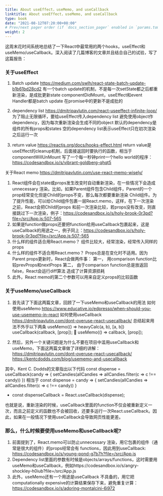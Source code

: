 ```yaml
---
title: About useEffect，useMemo, and useCallback
linktitle: About useEffect，useMemo, and useCallback
type: book
date: "2021-08-12T07:20:00+08:00"
# Prev/next pager order (if `docs_section_pager` enabled in `params.toml`)
weight: 2
---
```

这周末花时间系统地总结了一下React中最常用的两个hooks，useEffect和useMemo/useCallback。深入阅读了几篇博客的文章并且结合自己的试验，写了这篇报告：
 
### 关于useEffect
1. Batch update https://medium.com/swlh/react-state-batch-update-b1b61bd28cd2
有一个batch update的机制，不是每一次setState都之后都重新渲染，是成批更新state
componentDidMount，useEffect和event Handler都是batch update
在promise中的更新不是成批的
 
2. dependency list https://dmitripavlutin.com/react-useeffect-infinite-loop/
为了阻止无限循环，要给useEffect传入dependency list
避免使用object作dependency，因为每次重新渲染会生成不同的object
默认的dependency是组件的所有props和states
空的dependency list表示useEffect只在初次渲染之后运行一次
 
3. return value https://reactjs.org/docs/hooks-effect.html
return value是useEffect的cleanup机制，后面接返回时要执行的函数，相当于componentWillUnMount
写了一个每一秒钟print一个hello world的程序：https://codesandbox.io/s/vibrant-goldberg-qhqt5
 
关于React memo https://dmitripavlutin.com/use-react-memo-wisely/
1. React组件会在state或props发生改变时自动重新渲染，在一些情况下会造成unnecessary 渲染。比如，如果Parent组件包含Child组件，Parent的一个prop经常变化但是Child的props不变，那么每次都要重新渲染 Child组件。为了提升性能，可以给Child组件包裹一层React.memo，这样，在下一次渲染之前，React会把Child的props 和前一次渲染比较，若props没有改变，则直接跳过下一次渲染，例子：https://codesandbox.io/s/holy-brook-0r3pd?file=/src/App.js:507-565
2. 如果是function做props还要把function给用useCallback包裹起来，这是useCallback的用途之一，例子同上：https://codesandbox.io/s/holy-brook-0r3pd?file=/src/App.js:507-565
3. 什么样的组件适合用React.memo？
组件比较大，经常渲染，经常传入同样的props
4. 什么样的组件不适合用React.memo？
       Props总是在变化时不适用。因为Parent props更新时，React会做两件事：
第一，  用comparison function比较prevProps和nextProps
第二，  由于comparison function总是放返回false，React会运行diff算法
造成了计算资源损耗
5. 此外，React memo的第二个参数可以用来自定义props的比较函数
 
### 关于useMemo/useCallback
1. 首先读了下面这两篇文章，回顾了一下useMemo和useCallback的用法
如何使用useMemo https://www.educative.io/edpresso/when-should-you-use-usememo-in-react
如何使用useCallback https://dmitripavlutin.com/dont-overuse-react-usecallback/
总结起来用法不外乎以下两条
       useMemo(() => heavyCalc(a, b), [a, b])
       useCallback(callback, [prop]);  useMemo(() => callback, [prop]);
 
2. 然后，另外一个关键问题是为什么不要在项目中滥用useCallback和useMemo，下面这两篇文章做了详细的讲解：
https://dmitripavlutin.com/dont-overuse-react-usecallback/
https://kentcdodds.com/blog/usememo-and-usecallback
 
其中，Kent C. Dodds的文章指出以下代码
const dispense = useCallback(candy => {
       setCandies(allCandies => allCandies.filter(c => c !== candy))
})
相当于
const dispense = candy => {
       setCandies(allCandies => allCandies.filter(c => c !== candy))
}
+ const dispenseCallback = React.useCallback(dispense);
 
也就是说，重新渲染的时候，useCallback里面的function不仅会被重新定义一次，而且之前定义的函数也不会被回收，还要多运行一次React.useCallback。因此，如果在一般情况下使用useCallback会导致网页性能更差。
 
### 那么，什么时候要使用useMemo和useCallback呢?
1. 前面提到了，React.memo可以防止unnecessary 渲染，用它包裹的组件（通常是很大的组件）的props经常会有 functions，因此用到useCallback: https://codesandbox.io/s/young-pond-g7b7h?file=/src/App.js
2. Dependency list里面的参数有时候是objects/arrays/functions，这时需要用useMemo和useCallback，例如https://codesandbox.io/s/angry-shockley-h0iub?file=/src/App.js
3. 此外，useMemo还有一个用途是useCallback 不具备的，用它把computationally expensive的计算结果保存下来，避免重复计算：https://codesandbox.io/s/adoring-montalcini-6i972
